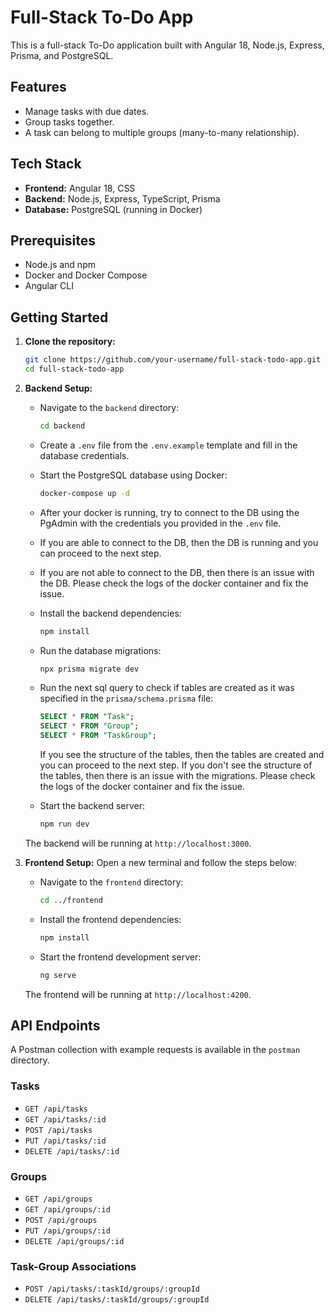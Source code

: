 # Full-Stack To-Do App

This is a full-stack To-Do application built with Angular 18, Node.js, Express, Prisma, and PostgreSQL.

## Features

- Manage tasks with due dates.
- Group tasks together.
- A task can belong to multiple groups (many-to-many relationship).

## Tech Stack 

- **Frontend:** Angular 18, CSS
- **Backend:** Node.js, Express, TypeScript, Prisma
- **Database:** PostgreSQL (running in Docker)

## Prerequisites

- Node.js and npm
- Docker and Docker Compose
- Angular CLI

## Getting Started

1.  **Clone the repository:**

    ```bash
    git clone https://github.com/your-username/full-stack-todo-app.git
    cd full-stack-todo-app
    ```

2.  **Backend Setup:**

    - Navigate to the `backend` directory:
      ```bash
      cd backend
      ```
    - Create a `.env` file from the `.env.example` template and fill in the database credentials.
    - Start the PostgreSQL database using Docker:
      ```bash
      docker-compose up -d
      ```
    - After your docker is running, try to connect to the DB using the PgAdmin with the credentials you provided in the `.env` file.
    - If you are able to connect to the DB, then the DB is running and you can proceed to the next step.
    - If you are not able to connect to the DB, then there is an issue with the DB. Please check the logs of the docker container and fix the issue.

    - Install the backend dependencies:
      ```bash
      npm install
      ```
    - Run the database migrations:
      ```bash
      npx prisma migrate dev
      ```
    - Run the next sql query to check if tables are created as it was specified in the `prisma/schema.prisma` file:
      ```sql
      SELECT * FROM "Task";
      SELECT * FROM "Group";
      SELECT * FROM "TaskGroup";
      ```
      If you see the structure of the tables, then the tables are created and you can proceed to the next step.
      If you don't see the structure of the tables, then there is an issue with the migrations. Please check the logs of the docker container and fix the issue.

    - Start the backend server:
      ```bash
      npm run dev
      ```
    The backend will be running at `http://localhost:3000`.

3.  **Frontend Setup:** Open a new terminal and follow the steps below:

    - Navigate to the `frontend` directory:
      ```bash
      cd ../frontend
      ```
    - Install the frontend dependencies:
      ```bash
      npm install
      ```
    - Start the frontend development server:
      ```bash
      ng serve
      ```
    The frontend will be running at `http://localhost:4200`.

## API Endpoints

A Postman collection with example requests is available in the `postman` directory.

### Tasks

- `GET /api/tasks`
- `GET /api/tasks/:id`
- `POST /api/tasks`
- `PUT /api/tasks/:id`
- `DELETE /api/tasks/:id`

### Groups

- `GET /api/groups`
- `GET /api/groups/:id`
- `POST /api/groups`
- `PUT /api/groups/:id`
- `DELETE /api/groups/:id`

### Task-Group Associations

- `POST /api/tasks/:taskId/groups/:groupId`
- `DELETE /api/tasks/:taskId/groups/:groupId` 
